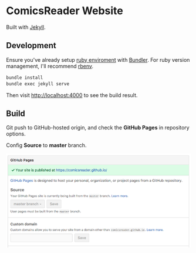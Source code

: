 # ComicsReader Website

Built with [Jekyll](https://github.com/jekyll/jekyll).

## Development

Ensure you've already setup [ruby enviroment](https://www.ruby-lang.org) with [Bundler](https://github.com/bundler/bundler). For ruby version management, I'll recommend [rbenv](https://github.com/rbenv/rbenv).

```bash
bundle install
bundle exec jekyll serve
```

Then visit [http://localhost:4000](http://localhost:4000) to see the build result.

## Build

Git push to GitHub-hosted origin, and check the **GitHub Pages** in repository options.

Config **Source** to **master** branch.

![](./images/github-pages-setting.png)
